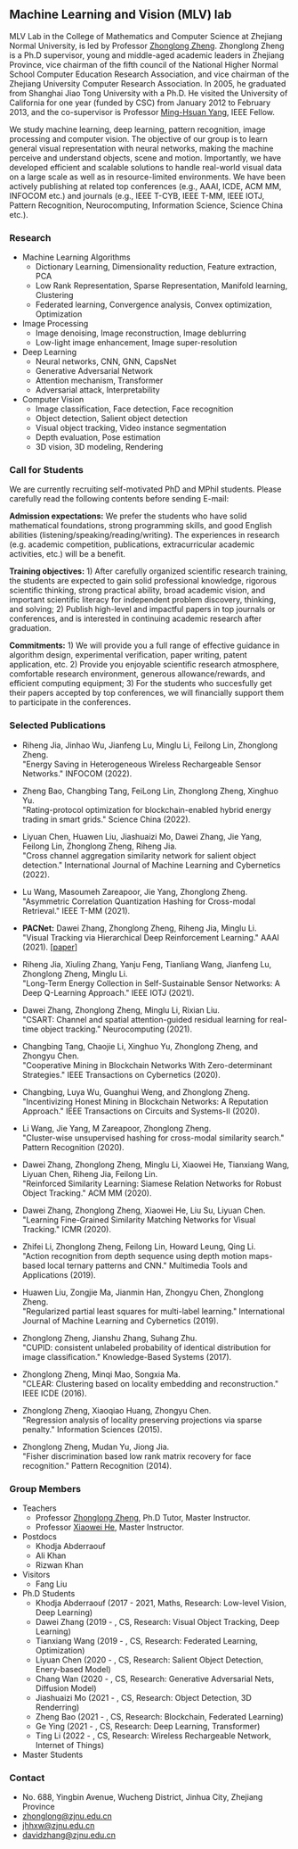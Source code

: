 ## Machine Learning and Vision (MLV) lab

MLV Lab in the College of Mathematics and Computer Science at Zhejiang Normal University, is led by Professor [Zhonglong Zheng](http://mypage.zjnu.edu.cn/ZZL4/zh_CN/index.htm). Zhonglong Zheng is a Ph.D supervisor, young and middle-aged academic leaders in Zhejiang Province, vice chairman of the fifth council of the National Higher Normal School Computer Education Research Association, and vice chairman of the Zhejiang University Computer Research Association. In 2005, he graduated from Shanghai Jiao Tong University with a Ph.D. He visited the University of California for one year (funded by CSC) from January 2012 to February 2013, and the co-supervisor is Professor [Ming-Hsuan Yang](https://faculty.ucmerced.edu/mhyang/), IEEE Fellow.


We study machine learning, deep learning, pattern recognition, image processing and computer vision. The objective of our group is to learn general visual representation with neural networks, making the machine perceive and understand objects, scene and motion. Importantly, we have developed efficient and scalable solutions to handle real-world visual data on a large scale as well as in resource-limited environments. We have been actively publishing at related top conferences (e.g., AAAI, ICDE, ACM MM, INFOCOM etc.) and journals (e.g., IEEE T-CYB, IEEE T-MM, IEEE IOTJ, Pattern Recognition, Neurocomputing, Information Science, Science China etc.). 


### Research
+ Machine Learning Algorithms
  + Dictionary Learning, Dimensionality reduction, Feature extraction, PCA
  + Low Rank Representation, Sparse Representation, Manifold learning, Clustering 
  + Federated learning, Convergence analysis, Convex optimization, Optimization
+ Image Processing
  + Image denoising, Image reconstruction, Image deblurring
  + Low-light image enhancement, Image super-resolution 
+ Deep Learning
  + Neural networks, CNN, GNN, CapsNet
  + Generative Adversarial Network
  + Attention mechanism, Transformer 
  + Adversarial attack, Interpretability
+ Computer Vision
  + Image classification, Face detection, Face recognition
  + Object detection, Salient object detection
  + Visual object tracking, Video instance segmentation
  + Depth evaluation, Pose estimation
  + 3D vision, 3D modeling, Rendering

  
### Call for Students 

We are currently recruiting self-motivated PhD and MPhil students. Please carefully read the following contents before sending E-mail:

**Admission expectations:** We prefer the students who have solid mathematical foundations, strong programming skills, and good English abilities (listening/speaking/reading/writing). The experiences in research (e.g. academic competition, publications, extracurricular academic activities, etc.) will be a benefit.

**Training objectives:** 1) After carefully organized scientific research training, the students are expected to gain solid professional knowledge, rigorous scientific thinking, strong practical ability, broad academic vision, and important scientific literacy for independent problem discovery, thinking, and solving; 2) Publish high-level and impactful papers in top journals or conferences, and is interested in continuing academic research after graduation.

**Commitments:** 1) We will provide you a full range of effective guidance in algorithm design, experimental verification, paper writing, patent application, etc. 2) Provide you enjoyable scientific research atmosphere, comfortable research environment, generous allowance/rewards, and efficient computing equipment; 3) For the students who succesfully get their papers accepted by top conferences, we will financially support them to participate in the conferences.


### Selected Publications
- Riheng Jia, Jinhao Wu, Jianfeng Lu, Minglu Li, Feilong Lin, Zhonglong Zheng.<br />
  "Energy Saving in Heterogeneous Wireless Rechargeable Sensor Networks." INFOCOM (2022).
  
- Zheng Bao, Changbing Tang, FeiLong Lin, Zhonglong Zheng, Xinghuo Yu.<br />
  "Rating-protocol optimization for blockchain-enabled hybrid energy trading in smart grids." Science China (2022).
  
- Liyuan Chen, Huawen Liu, Jiashuaizi Mo, Dawei Zhang, Jie Yang, Feilong Lin, Zhonglong Zheng, Riheng Jia.<br />
  "Cross channel aggregation similarity network for salient object detection." International Journal of Machine Learning and Cybernetics (2022).
  
- Lu Wang, Masoumeh Zareapoor, Jie Yang, Zhonglong Zheng.<br />
  "Asymmetric Correlation Quantization Hashing for Cross-modal Retrieval." IEEE T-MM (2021).
  
- **PACNet:** Dawei Zhang, Zhonglong Zheng, Riheng Jia, Minglu Li.<br />
  "Visual Tracking via Hierarchical Deep Reinforcement Learning." AAAI (2021).
  [[paper](https://ojs.aaai.org/index.php/AAAI/article/view/16443)] 

- Riheng Jia, Xiuling Zhang, Yanju Feng, Tianliang Wang, Jianfeng Lu, Zhonglong Zheng, Minglu Li.<br />
  "Long-Term Energy Collection in Self-Sustainable Sensor Networks: A Deep Q-Learning Approach." IEEE IOTJ (2021).
  
- Dawei Zhang, Zhonglong Zheng, Minglu Li, Rixian Liu.<br />
  "CSART: Channel and spatial attention-guided residual learning for real-time object tracking." Neurocomputing (2021).

- Changbing Tang, Chaojie Li, Xinghuo Yu, Zhonglong Zheng, and Zhongyu Chen.<br />
  "Cooperative Mining in Blockchain Networks With Zero-determinant Strategies." IEEE Transactions on Cybernetics (2020).

- Changbing, Luya Wu, Guanghui Weng, and Zhonglong Zheng.<br />
  "Incentivizing Honest Mining in Blockchain Networks: A Reputation Approach." IEEE Transactions on Circuits and Systems-II (2020).

- Li Wang, Jie Yang, M Zareapoor, Zhonglong Zheng.<br />
  "Cluster-wise unsupervised hashing for cross-modal similarity search." Pattern Recognition (2020).
  
- Dawei Zhang, Zhonglong Zheng, Minglu Li, Xiaowei He, Tianxiang Wang, Liyuan Chen, Riheng Jia, Feilong Lin.<br />
  "Reinforced Similarity Learning: Siamese Relation Networks for Robust Object Tracking." ACM MM (2020).
  
- Dawei Zhang, Zhonglong Zheng, Xiaowei He, Liu Su, Liyuan Chen.<br />
  "Learning Fine-Grained Similarity Matching Networks for Visual Tracking." ICMR (2020).
  
- Zhifei Li, Zhonglong Zheng, Feilong Lin, Howard Leung, Qing Li.<br />
  "Action recognition from depth sequence using depth motion maps-based local ternary patterns and CNN." Multimedia Tools and Applications (2019).

- Huawen Liu, Zongjie Ma, Jianmin Han, Zhongyu Chen, Zhonglong Zheng.<br />
  "Regularized partial least squares for multi-label learning." International Journal of Machine Learning and Cybernetics (2019).
  
- Zhonglong Zheng, Jianshu Zhang, Suhang Zhu.<br />
  "CUPID: consistent unlabeled probability of identical distribution for image classification." Knowledge-Based Systems (2017).

- Zhonglong Zheng, Minqi Mao, Songxia Ma.<br />
  "CLEAR: Clustering based on locality embedding and reconstruction." IEEE ICDE (2016).
  
- Zhonglong Zheng, Xiaoqiao Huang, Zhongyu Chen.<br />
  "Regression analysis of locality preserving projections via sparse penalty." Information Sciences (2015).
  
- Zhonglong Zheng, Mudan Yu, Jiong Jia.<br />
  "Fisher discrimination based low rank matrix recovery for face recognition." Pattern Recognition (2014).
  

### Group Members
+ Teachers
  + Professor [Zhonglong Zheng](http://mypage.zjnu.edu.cn/ZZL4/zh_CN/index.htm), Ph.D Tutor, Master Instructor. 
  + Professor [Xiaowei He](http://mypage.zjnu.edu.cn/HXW2/zh_CN/index.htm), Master Instructor. 
+ Postdocs
  + Khodja Abderraouf
  + Ali Khan
  + Rizwan Khan
+ Visitors
  + Fang Liu
+ Ph.D Students
  + Khodja Abderraouf (2017 - 2021, Maths, Research: Low-level Vision, Deep Learning)
  + Dawei Zhang (2019 -  , CS, Research: Visual Object Tracking, Deep Learning)
  + Tianxiang Wang (2019 - , CS, Research: Federated Learning, Optimization)
  + Liyuan Chen (2020 - , CS, Research: Salient Object Detection, Enery-based Model)
  + Chang Wan (2020 - , CS, Research: Generative Adversarial Nets, Diffusion Model)
  + Jiashuaizi Mo (2021 - , CS, Research: Object Detection, 3D Renderring)
  + Zheng Bao (2021 - , CS, Research: Blockchain, Federated Learning)
  + Ge Ying (2021 - , CS, Research: Deep Learning, Transformer)
  + Ting Li (2022 - , CS, Research: Wireless Rechargeable Network, Internet of Things)
+ Master Students


### Contact
+ No. 688, Yingbin Avenue, Wucheng District, Jinhua City, Zhejiang Province
+ zhonglong@zjnu.edu.cn
+ jhhxw@zjnu.edu.cn
+ davidzhang@zjnu.edu.cn
